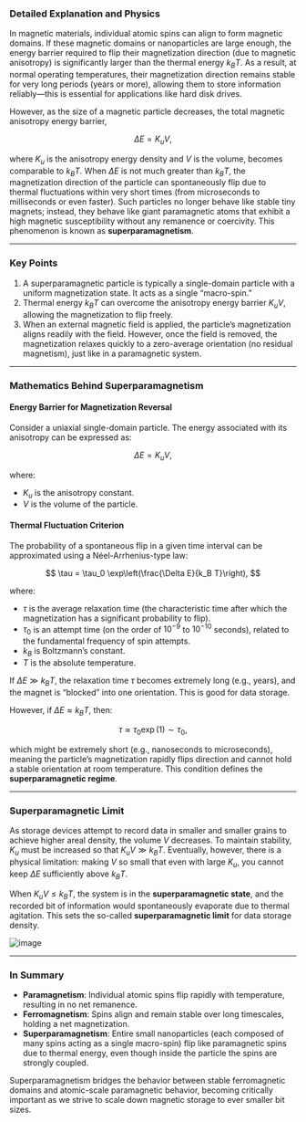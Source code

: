 ### Detailed Explanation and Physics

In magnetic materials, individual atomic spins can align to form magnetic domains. If these magnetic domains or nanoparticles are large enough, the energy barrier required to flip their magnetization direction (due to magnetic anisotropy) is significantly larger than the thermal energy $k_B T$. As a result, at normal operating temperatures, their magnetization direction remains stable for very long periods (years or more), allowing them to store information reliably—this is essential for applications like hard disk drives.

However, as the size of a magnetic particle decreases, the total magnetic anisotropy energy barrier, 

$$
\Delta E = K_u V,
$$

where $K_u$ is the anisotropy energy density and $V$ is the volume, becomes comparable to $k_B T$. When $\Delta E$ is not much greater than $k_B T$, the magnetization direction of the particle can spontaneously flip due to thermal fluctuations within very short times (from microseconds to milliseconds or even faster). Such particles no longer behave like stable tiny magnets; instead, they behave like giant paramagnetic atoms that exhibit a high magnetic susceptibility without any remanence or coercivity. This phenomenon is known as **superparamagnetism**.

---

### Key Points

1. A superparamagnetic particle is typically a single-domain particle with a uniform magnetization state. It acts as a single “macro-spin.”
2. Thermal energy $k_B T$ can overcome the anisotropy energy barrier $K_u V$, allowing the magnetization to flip freely.
3. When an external magnetic field is applied, the particle’s magnetization aligns readily with the field. However, once the field is removed, the magnetization relaxes quickly to a zero-average orientation (no residual magnetism), just like in a paramagnetic system.

---

### Mathematics Behind Superparamagnetism

#### Energy Barrier for Magnetization Reversal
Consider a uniaxial single-domain particle. The energy associated with its anisotropy can be expressed as:

$$
\Delta E = K_u V,
$$

where:
- $K_u$ is the anisotropy constant.
- $V$ is the volume of the particle.

#### Thermal Fluctuation Criterion
The probability of a spontaneous flip in a given time interval can be approximated using a Néel-Arrhenius-type law:

$$
\tau = \tau_0 \exp\left(\frac{\Delta E}{k_B T}\right),
$$

where:
- $\tau$ is the average relaxation time (the characteristic time after which the magnetization has a significant probability to flip).
- $\tau_0$ is an attempt time (on the order of $10^{-9}$ to $10^{-10}$ seconds), related to the fundamental frequency of spin attempts.
- $k_B$ is Boltzmann’s constant.
- $T$ is the absolute temperature.

If $\Delta E \gg k_B T$, the relaxation time $\tau$ becomes extremely long (e.g., years), and the magnet is “blocked” into one orientation. This is good for data storage.

However, if $\Delta E \approx k_B T$, then:

$$
\tau \approx \tau_0 \exp(1) \sim \tau_0,
$$

which might be extremely short (e.g., nanoseconds to microseconds), meaning the particle’s magnetization rapidly flips direction and cannot hold a stable orientation at room temperature. This condition defines the **superparamagnetic regime**.

---

### Superparamagnetic Limit

As storage devices attempt to record data in smaller and smaller grains to achieve higher areal density, the volume $V$ decreases. To maintain stability, $K_u$ must be increased so that $K_u V \gg k_B T$. Eventually, however, there is a physical limitation: making $V$ so small that even with large $K_u$, you cannot keep $\Delta E$ sufficiently above $k_B T$.

When $K_u V \leq k_B T$, the system is in the **superparamagnetic state**, and the recorded bit of information would spontaneously evaporate due to thermal agitation. This sets the so-called **superparamagnetic limit** for data storage density.

![image](https://github.com/user-attachments/assets/00503fc0-c454-4871-bde1-59036a6863a0)



---

### In Summary

- **Paramagnetism**: Individual atomic spins flip rapidly with temperature, resulting in no net remanence.
- **Ferromagnetism**: Spins align and remain stable over long timescales, holding a net magnetization.
- **Superparamagnetism**: Entire small nanoparticles (each composed of many spins acting as a single macro-spin) flip like paramagnetic spins due to thermal energy, even though inside the particle the spins are strongly coupled.

Superparamagnetism bridges the behavior between stable ferromagnetic domains and atomic-scale paramagnetic behavior, becoming critically important as we strive to scale down magnetic storage to ever smaller bit sizes.
